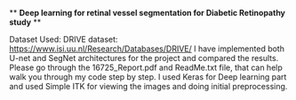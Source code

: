 ** **Deep learning for retinal vessel segmentation for Diabetic Retinopathy study** **

Dataset Used: DRIVE dataset: https://www.isi.uu.nl/Research/Databases/DRIVE/
I have implemented both U-net and SegNet architectures for the project and compared the results. Please go through the 16725_Report.pdf and ReadMe.txt file, that can help walk you through my code step by step. 
I used Keras for Deep learning part and used Simple ITK for viewing the images and doing initial preprocessing. 
